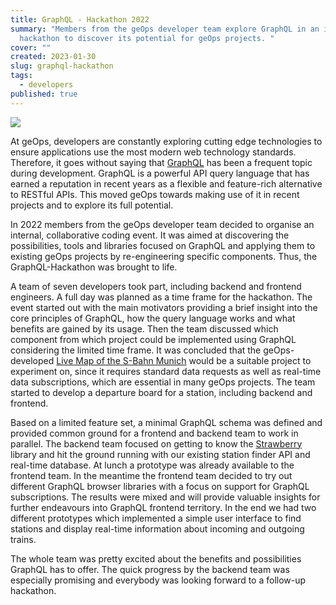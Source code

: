 ```yaml
---
title: GraphQL - Hackathon 2022
summary: "Members from the geOps developer team explore GraphQL in an internal
  hackathon to discover its potential for geOps projects. "
cover: ""
created: 2023-01-30
slug: graphql-hackathon
tags:
  - developers
published: true
---
```

![](/images/blog/graphql-hackathon-2022/graphql.png)

At geOps, developers are constantly exploring cutting edge technologies to ensure applications use the most modern web technology standards. Therefore, it goes without saying that [GraphQL](https://graphql.org/) has been a frequent topic during development. GraphQL is a powerful API query language that has earned a reputation in recent years as a flexible and feature-rich alternative to RESTful APIs. This moved geOps towards making use of it in recent projects and to explore its full potential.

In 2022 members from the geOps developer team decided to organise an internal, collaborative coding event. It was aimed at discovering the possibilities, tools and libraries focused on GraphQL and applying them to existing geOps projects by re-engineering specific components. Thus, the GraphQL-Hackathon was brought to life.

A team of seven developers took part, including backend and frontend engineers. A full day was planned as a time frame for the hackathon. The event started out with the main motivators providing a brief insight into the core principles of GraphQL, how the query language works and what benefits are gained by its usage. Then the team discussed which component from which project could be implemented using GraphQL considering the limited time frame. It was concluded that the geOps-developed [Live Map of the S-Bahn Munich](https://s-bahn-muenchen-live.de) would be a suitable project to experiment on, since it requires standard data requests as well as real-time data subscriptions, which are essential in many geOps projects. The team started to develop a departure board for a station, including backend and frontend.

Based on a limited feature set, a minimal GraphQL schema was defined and provided common ground for a frontend and backend team to work in parallel. The backend team focused on getting to know the [Strawberry](https://strawberry.rocks/) library and hit the ground running with our existing station finder API and real-time database. At lunch a prototype was already available to the frontend team. In the meantime the frontend team decided to try out different GraphQL browser libraries with a focus on support for GraphQL subscriptions. The results were mixed and will provide valuable insights for further endeavours into GraphQL frontend territory. In the end we had two different prototypes which implemented a simple user interface to find stations and display real-time information about incoming and outgoing trains.

The whole team was pretty excited about the benefits and possibilities GraphQL has to offer. The quick progress by the backend team was especially promising and everybody was looking forward to a follow-up hackathon.